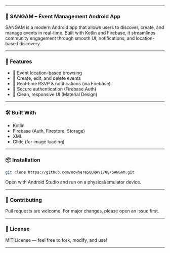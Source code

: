 
---

### 📱 SANGAM – Event Management Android App

SANGAM is a modern Android app that allows users to discover, create, and manage events in real-time. Built with Kotlin and Firebase, it streamlines community engagement through smooth UI, notifications, and location-based discovery.

---

### 🚀 Features

* 📍 Event location-based browsing
* 📝 Create, edit, and delete events
* 🔔 Real-time RSVP & notifications (via Firebase)
* 🔐 Secure authentication (Firebase Auth)
* 🎨 Clean, responsive UI (Material Design)

---

### 🛠️ Built With

* Kotlin
* Firebase (Auth, Firestore, Storage)
* XML
* Glide (for image loading)

---





### 📦 Installation

```bash
git clone https://github.com/nowhereSOURAV1708/SANGAM.git
```

Open with Android Studio and run on a physical/emulator device.

---

### 🤝 Contributing

Pull requests are welcome. For major changes, please open an issue first.

---

### 📄 License

MIT License — feel free to fork, modify, and use!

---


